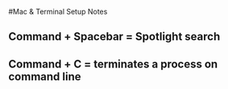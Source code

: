 #Mac & Terminal Setup Notes
## Command + Spacebar = Spotlight search
## Command + C = terminates a process on command line
